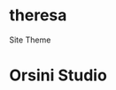 # theresa
Site Theme
<!DOCTYPE html>
<html>
  <head>
    <title> Orsini Studio </title>
    <h1> Orsini Studio </h1>
    <link rel="stylesheet" type="text/css" href="style.css">
    
  </head>
  <body>
  </body>
</html> 
